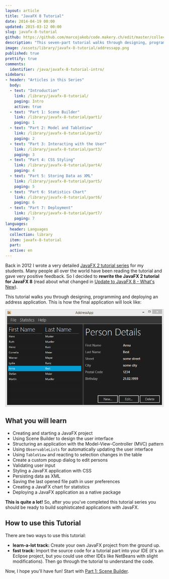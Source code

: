 ```yaml
---
layout: article
title: "JavaFX 8 Tutorial"
date: 2014-04-19 00:00
updated: 2015-03-12 00:00
slug: javafx-8-tutorial
github: https://github.com/marcojakob/code.makery.ch/edit/master/collections/library/javafx-8-tutorial-en.md
description: "This seven-part tutorial walks through designing, programming and deploying an address application with JavaFX."
image: /assets/library/javafx-8-tutorial/addressapp.png
published: true
prettify: true
comments: 
  identifier: /java/javafx-8-tutorial-intro/
sidebars:
- header: "Articles in this Series"
  body:
  - text: "Introduction"
    link: /library/javafx-8-tutorial/
    paging: Intro
    active: true
  - text: "Part 1: Scene Builder"
    link: /library/javafx-8-tutorial/part1/
    paging: 1
  - text: "Part 2: Model and TableView"
    link: /library/javafx-8-tutorial/part2/
    paging: 2
  - text: "Part 3: Interacting with the User"
    link: /library/javafx-8-tutorial/part3/
    paging: 3
  - text: "Part 4: CSS Styling"
    link: /library/javafx-8-tutorial/part4/
    paging: 4
  - text: "Part 5: Storing Data as XML"
    link: /library/javafx-8-tutorial/part5/
    paging: 5
  - text: "Part 6: Statistics Chart"
    link: /library/javafx-8-tutorial/part6/
    paging: 6
  - text: "Part 7: Deployment"
    link: /library/javafx-8-tutorial/part7/
    paging: 7
languages: 
  header: Languages
  collection: library
  item: javafx-8-tutorial
  part: 
  active: en
---
```



Back in 2012 I wrote a very detailed [JavaFX 2 tutorial series](/library/javafx-2-tutorial/) for my students. Many people all over the world have been reading the tutorial and gave very positive feedback. So I decided to **rewrite the JavaFX 2 tutorial for JavaFX 8** (read about what changed in [Update to JavaFX 8 - What's New](/blog/update-to-javafx-8-whats-new/)).

This tutorial walks you through designing, programming and deploying an address application. This is how the final application will look like:

![Screenshot AddressApp](/assets/library/javafx-8-tutorial/addressapp.png)


## What you will learn

* Creating and starting a JavaFX project
* Using Scene Builder to design the user interface
* Structuring an application with the Model-View-Controller (MVC) pattern
* Using `ObservableLists` for automatically updating the user interface
* Using `TableView` and reacting to selection changes in the table
* Create a custom popup dialog to edit persons
* Validating user input
* Styling a JavaFX application with CSS
* Persisting data as XML
* Saving the last opened file path in user preferences
* Creating a JavaFX chart for statistics
* Deploying a JavaFX application as a native package

**This is quite a lot!** So, after you you've completed this tutorial series you should be ready to build sophisticated applications with JavaFX.


## How to use this Tutorial

There are two ways to use this tutorial:

* **learn-a-lot track:** Create your own JavaFX project from the ground up.
* **fast track:** Import the source code for a tutorial part into your IDE (it's an Eclipse project, but you could use other IDEs like NetBeans with slight modifications). Then go through the tutorial to understand the code.

Now, I hope you'll have fun! Start with [Part 1: Scene Builder](/library/javafx-8-tutorial/part1/).